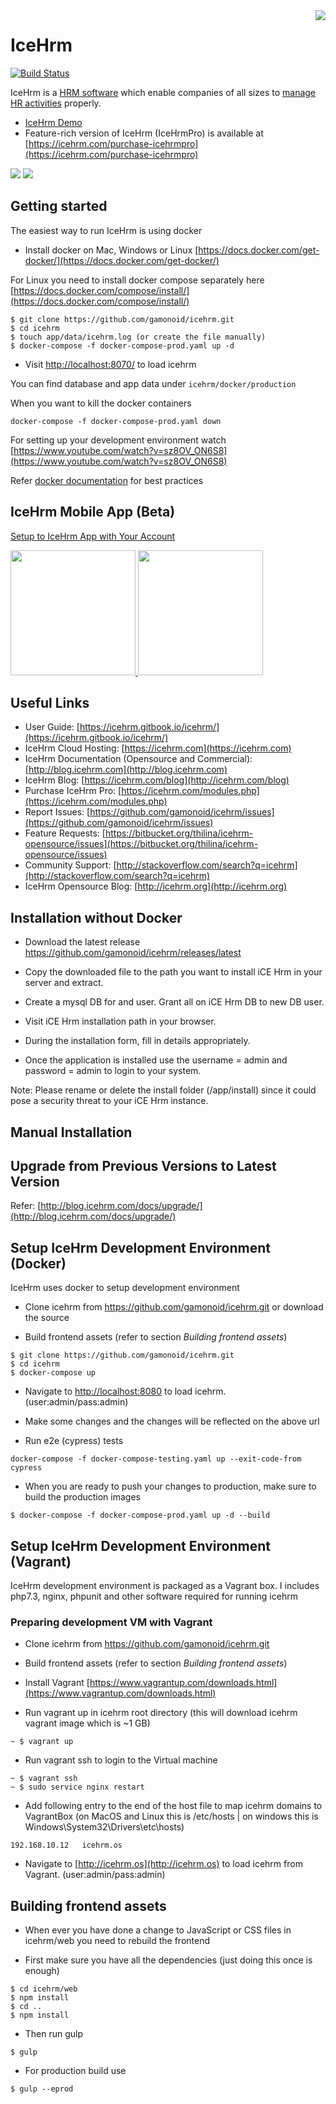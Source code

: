 <img src="web/images/logo-sq.png" align="right" />

IceHrm
===========
[![Build Status](https://travis-ci.org/gamonoid/icehrm.svg?branch=master)](https://travis-ci.org/gamonoid/icehrm)


IceHrm is a [HRM software](https://icehrm.com) which enable companies of all sizes to [manage HR activities](https://icehrm.com)
properly.
- [IceHrm Demo](https://icehrm.com/icehrm-demo) 
- Feature-rich version of IceHrm (IceHrmPro) is available at [https://icehrm.com/purchase-icehrmpro](https://icehrm.com/purchase-icehrmpro)

![](docs/images/icehrm-employee-list.png)
![](docs/images/icehrm-dashboard.png)

Getting started
---------------

The easiest way to run IceHrm is using docker
- Install docker on Mac, Windows or Linux [https://docs.docker.com/get-docker/](https://docs.docker.com/get-docker/)

For Linux you need to install docker compose separately here [https://docs.docker.com/compose/install/](https://docs.docker.com/compose/install/)


```
$ git clone https://github.com/gamonoid/icehrm.git
$ cd icehrm
$ touch app/data/icehrm.log (or create the file manually)
$ docker-compose -f docker-compose-prod.yaml up -d
```

- Visit [http://localhost:8070/](http://localhost:8070/) to load icehrm

You can find database and app data under `icehrm/docker/production` 

When you want to kill the docker containers

```
docker-compose -f docker-compose-prod.yaml down
```

For setting up your development environment watch [https://www.youtube.com/watch?v=sz8OV_ON6S8](https://www.youtube.com/watch?v=sz8OV_ON6S8)


Refer [docker documentation](https://docs.docker.com/develop/dev-best-practices/) for best practices 


IceHrm Mobile App (Beta)
------------------------

[Setup to IceHrm App with Your Account](https://icehrm.gitbook.io/icehrm/part-1/icehrm-mobile)

<a href="https://itunes.apple.com/gb/app/icehrm/id1450757357?mt=8" target="_blank">
<img width="200" src="https://s3.amazonaws.com/icehrm-public/images/appstore-icon.png">
</a>

<a href="https://play.google.com/store/apps/details?id=com.icehrm.mobile" target="_blank">
<img width="200" src="https://s3.amazonaws.com/icehrm-public/images/playstore-icon.png">
</a>


Useful Links
-------------
 * User Guide: [https://icehrm.gitbook.io/icehrm/](https://icehrm.gitbook.io/icehrm/)
 * IceHrm Cloud Hosting: [https://icehrm.com](https://icehrm.com)
 * IceHrm Documentation (Opensource and Commercial): [http://blog.icehrm.com](http://blog.icehrm.com)
 * IceHrm Blog: [https://icehrm.com/blog](http://icehrm.com/blog)
 * Purchase IceHrm Pro: [https://icehrm.com/modules.php](https://icehrm.com/modules.php)
 * Report Issues: [https://github.com/gamonoid/icehrm/issues](https://github.com/gamonoid/icehrm/issues)
 * Feature Requests: [https://bitbucket.org/thilina/icehrm-opensource/issues](https://bitbucket.org/thilina/icehrm-opensource/issues)
 * Community Support: [http://stackoverflow.com/search?q=icehrm](http://stackoverflow.com/search?q=icehrm)
 * IceHrm Opensource Blog: [http://icehrm.org](http://icehrm.org)

Installation without Docker
---------------------------
 * Download the latest release https://github.com/gamonoid/icehrm/releases/latest

 * Copy the downloaded file to the path you want to install iCE Hrm in your server and extract.

 * Create a mysql DB for and user. Grant all on iCE Hrm DB to new DB user.

 * Visit iCE Hrm installation path in your browser.

 * During the installation form, fill in details appropriately.

 * Once the application is installed use the username = admin and password = admin to login to your system.

 Note: Please rename or delete the install folder (<ice hrm root>/app/install) since it could pose a security threat to your iCE Hrm instance.

Manual Installation
-------------------

[](https://thilinah.gitbooks.io/icehrm-guide/content/manual-installation.html)

Upgrade from Previous Versions to Latest Version
------------------------------------------------

Refer: [http://blog.icehrm.com/docs/upgrade/](http://blog.icehrm.com/docs/upgrade/)


Setup IceHrm Development Environment (Docker)
-----------------------------------------

IceHrm uses docker to setup development environment


- Clone icehrm from https://github.com/gamonoid/icehrm.git or download the source

- Build frontend assets (refer to section *Building frontend assets*)

```
$ git clone https://github.com/gamonoid/icehrm.git
$ cd icehrm
$ docker-compose up
```
- Navigate to [http://localhost:8080](http://localhost:8080) to load icehrm. (user:admin/pass:admin)

- Make some changes and the changes will be reflected on the above url 

- Run e2e (cypress) tests

```
docker-compose -f docker-compose-testing.yaml up --exit-code-from cypress
```

- When you are ready to push your changes to production, make sure to build the production images
```
$ docker-compose -f docker-compose-prod.yaml up -d --build
```

Setup IceHrm Development Environment (Vagrant)
---------------------------------------------

IceHrm development environment is packaged as a Vagrant box. I includes php7.3, nginx, phpunit and other
software required for running icehrm

### Preparing development VM with Vagrant

- Clone icehrm from https://github.com/gamonoid/icehrm.git

- Build frontend assets (refer to section *Building frontend assets*)

- Install Vagrant [https://www.vagrantup.com/downloads.html](https://www.vagrantup.com/downloads.html)

- Run vagrant up in icehrm root directory (this will download icehrm vagrant image which is  ~1 GB)

```
~ $ vagrant up
```

- Run vagrant ssh to login to the Virtual machine

```
~ $ vagrant ssh
~ $ sudo service nginx restart
```

- Add following entry to the end of the host file to map icehrm domains to VagrantBox (on MacOS and Linux this is /etc/hosts | on windows this is Windows\System32\Drivers\etc\hosts)

```
192.168.10.12   icehrm.os
```

- Navigate to [http://icehrm.os](http://icehrm.os) to load icehrm from Vagrant. (user:admin/pass:admin)

Building frontend assets
------------------------

- When ever you have done a change to JavaScript or CSS files in icehrm/web you need to rebuild the frontend

- First make sure you have all the dependencies (just doing this once is enough)
```
$ cd icehrm/web
$ npm install
$ cd ..
$ npm install
```

- Then run gulp
```
$ gulp
```

- For production build use
```
$ gulp --eprod
```
